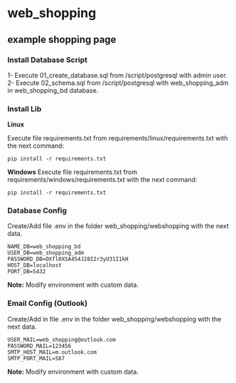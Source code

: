 # web_shopping

## example shopping page

### Install Database Script

1- Execute 01_create_database.sql from /script/postgresql with admin user.
2- Execute 02_schema.sql from /script/postgresql with web_shopping_adm in web_shopping_bd database.

### Install Lib

**Linux**

Execute file requirements.txt from requirements/linux/requirements.txt with the next command:

```shell
pip install -r requirements.txt
```
**Windows**
Execute file requirements.txt from requirements/windows/requirements.txt with the next command:

```shell
pip install -r requirements.txt
```

### Database Config

Create/Add file .env in the folder web_shopping/webshopping with the next data.

```shell
NAME_DB=web_shopping_bd
USER_DB=web_shopping_adm
PASSWORD_DB=OXfl0XSA454J28I2r3yU31I1kH
HOST_DB=localhost
PORT_DB=5432
```

**Note:** Modify environment with custom data.

### Email Config (Outlook)

Create/Add in file .env in the folder web_shopping/webshopping with the next data.

```shell
USER_MAIL=web_shopping@outlook.com
PASSWORD_MAIL=123456
SMTP_HOST_MAIL=m.outlook.com
SMTP_PORT_MAIL=587
```

**Note:** Modify environment with custom data.